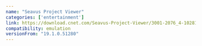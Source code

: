 ```yaml
---
name: "Seavus Project Viewer"
categories: ['entertainment']
link: https://download.cnet.com/Seavus-Project-Viewer/3001-2076_4-10281000.html
compatibility: emulation
versionFrom: "19.1.0.51280"
---
```


